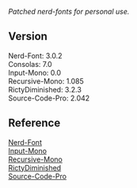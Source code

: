 _Patched nerd-fonts for personal use._

## Version

Nerd-Font: 3.0.2  
Consolas: 7.0  
Input-Mono: 0.0  
Recursive-Mono: 1.085  
RictyDiminished: 3.2.3  
Source-Code-Pro: 2.042

## Reference

[Nerd-Font](https://github.com/ryanoasis/nerd-fonts)  
[Input-Mono](https://input.djr.com/)  
[Recursive-Mono](https://github.com/arrowtype/recursive)  
[RictyDiminished](https://github.com/edihbrandon/RictyDiminished)  
[Source-Code-Pro](https://github.com/adobe-fonts/source-code-pro)
